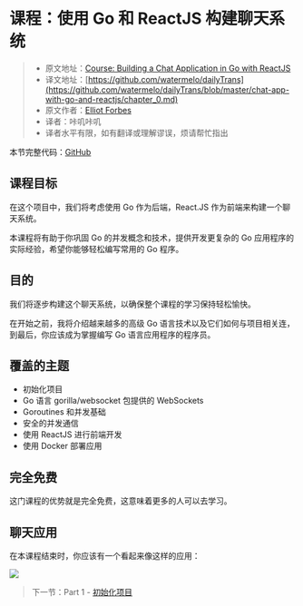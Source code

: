 # 课程：使用 Go 和 ReactJS 构建聊天系统

> * 原文地址：[Course: Building a Chat Application in Go with ReactJS](https://tutorialedge.net/projects/chat-system-in-go-and-react/)
> * 译文地址：[https://github.com/watermelo/dailyTrans](https://github.com/watermelo/dailyTrans/blob/master/chat-app-with-go-and-reactjs/chapter_0.md)
> * 原文作者：[Elliot Forbes](https://twitter.com/elliot_f)
> * 译者：咔叽咔叽  
> * 译者水平有限，如有翻译或理解谬误，烦请帮忙指出

本节完整代码：[GitHub](https://github.com/watermelo/realtime-chat-go-react/tree/master)

## 课程目标
在这个项目中，我们将考虑使用 Go 作为后端，React.JS 作为前端来构建一个聊天系统。

本课程将有助于你巩固 Go 的并发概念和技术，提供开发更复杂的 Go 应用程序的实际经验，希望你能够轻松编写常用的 Go 程序。

## 目的
我们将逐步构建这个聊天系统，以确保整个课程的学习保持轻松愉快。

在开始之前，我将介绍越来越多的高级 Go 语言技术以及它们如何与项目相关连，到最后，你应该成为掌握编写 Go 语言应用程序的程序员。

## 覆盖的主题
- 初始化项目
- Go 语言 gorilla/websocket 包提供的 WebSockets
- Goroutines 和并发基础
- 安全的并发通信
- 使用 ReactJS 进行前端开发
- 使用 Docker 部署应用

## 完全免费
这门课程的优势就是完全免费，这意味着更多的人可以去学习。

## 聊天应用
在本课程结束时，你应该有一个看起来像这样的应用：

![](https://user-gold-cdn.xitu.io/2019/7/30/16c42816ea309443?w=1192&h=871&f=png&s=132349)

> 下一节：Part 1 - [初始化项目](https://github.com/watermelo/dailyTrans/blob/master/chat-app-with-go-and-reactjs/chapter_1.md)
